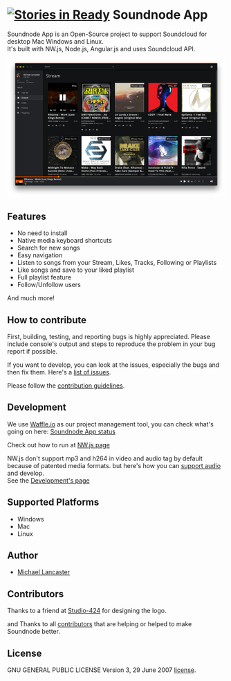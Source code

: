 [![Stories in Ready](https://badge.waffle.io/Soundnode/soundnode-app.png?label=roadmap&title=roadmap)](https://waffle.io/Soundnode/soundnode-app)
Soundnode App
============

Soundnode App is an Open-Source project to support Soundcloud for desktop Mac Windows and Linux. <br>
It's built with NW.js, Node.js, Angular.js and uses Soundcloud API.

![alt tag](https://raw.githubusercontent.com/Soundnode/soundnode-app/master/Soundnode-app.png)

## Features

- No need to install
- Native media keyboard shortcuts
- Search for new songs
- Easy navigation
- Listen to songs from your Stream, Likes, Tracks, Following or Playlists
- Like songs and save to your liked playlist
- Full playlist feature
- Follow/Unfollow users

And much more!

## How to contribute

First, building, testing, and reporting bugs is highly appreciated. Please include console's output and steps to reproduce the problem in your bug report if possible.

If you want to develop, you can look at the issues, especially the bugs and then fix them.
Here's a [list of issues](https://github.com/Soundnode/soundnode-app/issues?state=open).

Please follow the [contribution guidelines](https://github.com/Soundnode/soundnode-app/blob/master/CONTRIBUTING.md).

## Development

We use [Waffle.io](https://waffle.io/) as our project management tool, you can check what's going on here: [Soundnode App status](https://waffle.io/Soundnode/soundnode-app)

Check out how to run at [NW.js page](https://github.com/nwjs/nw.js/wiki/How-to-run-apps)

NW.js don't support mp3 and h264 in video and audio tag by default because of patented media formats.
but here's how you can [support audio](https://github.com/Soundnode/soundnode-app/wiki/Support-mp3-and-h264-in-video-and-audio-tag) and develop.
<br>
See the [Development's page](https://github.com/Soundnode/soundnode-app/wiki/Development)

## Supported Platforms

- Windows
- Mac
- Linux

## Author

- [Michael Lancaster](https://github.com/weblancaster)

## Contributors

Thanks to a friend at [Studio-424](http://studio-424.com/) for designing the logo.

and Thanks to all [contributors](https://github.com/Soundnode/soundnode-app/graphs/contributors) that are helping or helped to make Soundnode better.

## License

GNU GENERAL PUBLIC LICENSE Version 3, 29 June 2007 [license](https://github.com/Soundnode/soundnode-app/blob/master/LICENSE.md).

